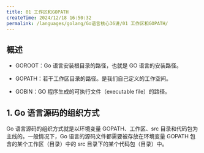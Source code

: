 ```yaml
---
title: 01 工作区和GOPATH
createTime: 2024/12/18 16:50:32
permalink: /languages/golang/Go语言核心36讲/01 工作区和GOPATH/
---
```


## 概述

- GOROOT：Go 语言安装根目录的路径，也就是 GO 语言的安装路径。

- GOPATH：若干工作区目录的路径。是我们自己定义的工作空间。

- GOBIN：GO 程序生成的可执行文件（executable file）的路径。

## 1. Go 语言源码的组织方式

Go 语言源码的组织方式就是以环境变量 GOPATH、工作区、src 目录和代码包为主线的。一般情况下，Go 语言的源码文件都需要被存放在环境变量 GOPATH 包含的某个工作区（目录）中的 src 目录下的某个代码包（目录）中。